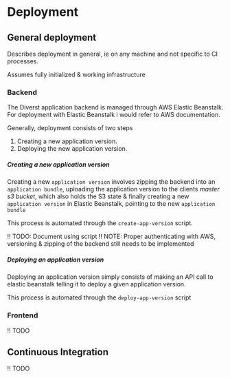 # Deployment

## General deployment

Describes deployment in general, ie on any machine and not specific to CI processes. 

Assumes fully initialized & working infrastructure

### Backend

The Diverst application backend is managed through AWS Elastic Beanstalk. For deployment with Elastic Beanstalk i would refer to AWS documentation.

Generally, deployment consists of two steps

1) Creating a new application version.
2) Deploying the new application version.


##### Creating a new application version

Creating a new `application version` involves zipping the backend into an `application bundle`, uploading the application version to the clients _master s3 bucket_, which also holds the S3 state & finally creating a new `application version` in Elastic Beanstalk, pointing to the new `application bundle`

This process is automated through the `create-app-version` script. 

!! TODO: Document using script
!! NOTE: Proper authenticating with AWS, versioning & zipping of the backend still needs to be implemented

##### Deploying an application version

Deploying an application version simply consists of making an API call to elastic beanstalk telling it to deploy a given application version.

This process is automated through the `deploy-app-version` script

### Frontend

!! TODO

## Continuous Integration

!! TODO
